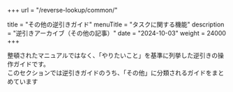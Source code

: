+++
url = "/reverse-lookup/common/"

title = "その他の逆引きガイド"
menuTitle = "タスクに関する機能"
description = "逆引きアーカイブ（その他の記事）"
date = "2024-10-03"
weight = 24000
+++

整頓されたマニュアルではなく、「やりたいこと」を基準に列挙した逆引きの操作ガイドです。  
このセクションでは逆引きガイドのうち、「その他」に分類されるガイドをまとめています
